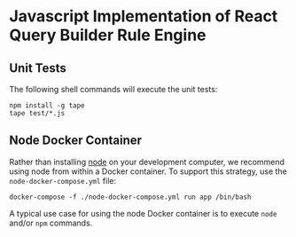 # Javascript Implementation of React Query Builder Rule Engine

## Unit Tests
The following shell commands will execute the unit tests:

```shell
npm install -g tape
tape test/*.js
```

## Node Docker Container
Rather than installing [node](https://nodejs.org/en) on your development computer, we recommend using node from within
a Docker container. To support this strategy, use the `node-docker-compose.yml` file:

```shell
docker-compose -f ./node-docker-compose.yml run app /bin/bash
```

A typical use case for using the node Docker container is to execute `node` and/or `npm` commands.

